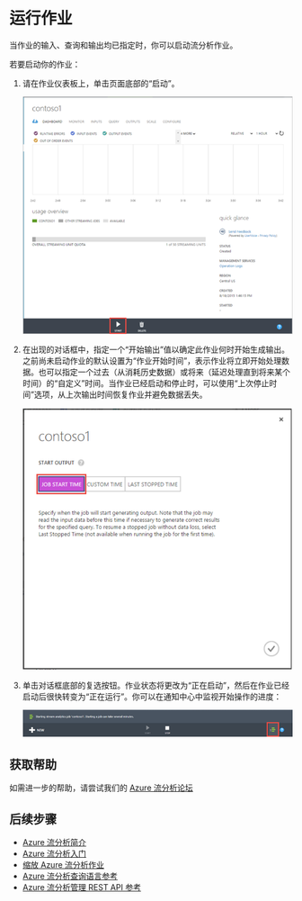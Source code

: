 <properties 
	pageTitle="运行作业 | Windows Azure" 
	description="运行作业的学习路径段。"
	documentationCenter=""
	services="stream-analytics"
	authors="jeffstokes72" 
	manager="paulettm" 
	editor="cgronlun"/>

<tags 
	ms.service="stream-analytics" 
	ms.date="09/09/2015" 
	wacn.date="11/12/2015"/>

# 运行作业

当作业的输入、查询和输出均已指定时，你可以启动流分析作业。

若要启动你的作业：

1.	请在作业仪表板上，单击页面底部的“启动”。

    ![“启动”按钮](./media/stream-analytics-run-a-job/1-stream-analytics-run-a-job.png)

2.	在出现的对话框中，指定一个“开始输出”值以确定此作业何时开始生成输出。之前尚未启动作业的默认设置为“作业开始时间”，表示作业将立即开始处理数据。也可以指定一个过去（从消耗历史数据）或将来（延迟处理直到将来某个时间）的“自定义”时间。当作业已经启动和停止时，可以使用“上次停止时间”选项，从上次输出时间恢复作业并避免数据丢失。

    ![开始时间](./media/stream-analytics-run-a-job/2-stream-analytics-run-a-job.png)

3.	单击对话框底部的复选按钮。作业状态将更改为“正在启动”，然后在作业已经启动后很快转变为“正在运行”。你可以在通知中心中监视开始操作的进度：

    ![进度](./media/stream-analytics-run-a-job/3-stream-analytics-run-a-job.png)

## 获取帮助
如需进一步的帮助，请尝试我们的 [Azure 流分析论坛](https://social.msdn.microsoft.com/Forums/zh-CN/home?forum=AzureStreamAnalytics)

## 后续步骤

- [Azure 流分析简介](/documentation/articles/stream-analytics-introduction)
- [Azure 流分析入门](/documentation/articles/stream-analytics-get-started)
- [缩放 Azure 流分析作业](/documentation/articles/stream-analytics-scale-jobs)
- [Azure 流分析查询语言参考](https://msdn.microsoft.com/zh-cn/library/azure/dn834998.aspx)
- [Azure 流分析管理 REST API 参考](https://msdn.microsoft.com/zh-cn/library/azure/dn835031.aspx)

<!---HONumber=79-->